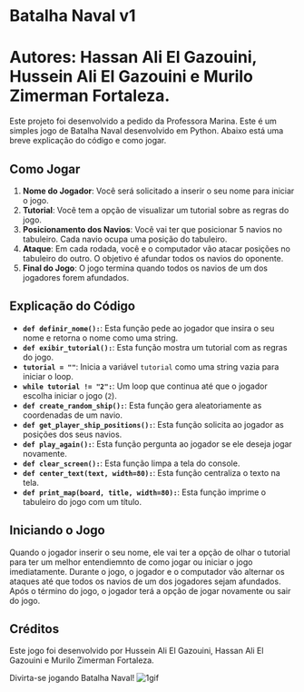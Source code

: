# Batalha Naval v1

# Autores: Hassan Ali El Gazouini, Hussein Ali El Gazouini e Murilo Zimerman Fortaleza.

  Este projeto foi desenvolvido a pedido da Professora Marina.
Este é um simples jogo de Batalha Naval desenvolvido em Python. Abaixo está uma breve explicação do código e como jogar.

## Como Jogar

1. **Nome do Jogador**: Você será solicitado a inserir o seu nome para iniciar o jogo.
2. **Tutorial**: Você tem a opção de visualizar um tutorial sobre as regras do jogo.
3. **Posicionamento dos Navios**: Você vai ter que posicionar 5 navios no tabuleiro. Cada navio ocupa uma posição do tabuleiro.
4. **Ataque**: Em cada rodada, você e o computador vão atacar posições no tabuleiro do outro. O objetivo é afundar todos os navios do oponente.
5. **Final do Jogo**: O jogo termina quando todos os navios de um dos jogadores forem afundados.

## Explicação do Código

- **`def definir_nome():`**: Esta função pede ao jogador que insira o seu nome e retorna o nome como uma string.
- **`def exibir_tutorial():`**: Esta função mostra um tutorial com as regras do jogo.
- **`tutorial = ""`**: Inicia a variável `tutorial` como uma string vazia para iniciar o loop.
- **`while tutorial != "2":`**: Um loop que continua até que o jogador escolha iniciar o jogo (`2`).
- **`def create_random_ship():`**: Esta função gera aleatoriamente as coordenadas de um navio.
- **`def get_player_ship_positions():`**: Esta função solicita ao jogador as posições dos seus navios.
- **`def play_again():`**: Esta função pergunta ao jogador se ele deseja jogar novamente.
- **`def clear_screen():`**: Esta função limpa a tela do console.
- **`def center_text(text, width=80):`**: Esta função centraliza o texto na tela.
- **`def print_map(board, title, width=80):`**: Esta função imprime o tabuleiro do jogo com um título.

## Iniciando o Jogo

Quando o jogador inserir o seu nome, ele vai ter a  opção de olhar o tutorial para ter um melhor entendiemnto de como jogar ou iniciar o jogo imediatamente. Durante o jogo, o jogador e o computador vão alternar os ataques até que todos os navios de um dos jogadores sejam afundados. Após o término do jogo, o jogador terá a opção de jogar novamente ou sair do jogo.

## Créditos

Este jogo foi desenvolvido por Hussein Ali El Gazouini, Hassan Ali El Gazouini e Murilo Zimerman Fortaleza.

Divirta-se jogando Batalha Naval!
![1gif](battleship/gif.gif)

